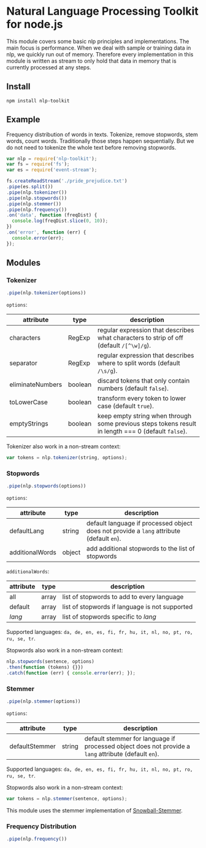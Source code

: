 # Natural Language Processing Toolkit for node.js #

This module covers some basic nlp principles and implementations. The main focus is performance. When we deal with sample or training data in nlp, we quickly run out of memory. Therefore every implementation in this module is written as stream to only hold that data in memory that is currently processed at any steps.

## Install ##

```
npm install nlp-toolkit
```

## Example ##

Frequency distribution of words in texts. Tokenize, remove stopwords, stem words, count words. Traditionally those steps happen sequentially. But we do not need to tokenize the whole text before removing stopwords.

```javascript
var nlp = require('nlp-toolkit');
var fs = require('fs');
var es = require('event-stream');

fs.createReadStream('./pride_prejudice.txt')
.pipe(es.split())
.pipe(nlp.tokenizer())
.pipe(nlp.stopwords())
.pipe(nlp.stemmer())
.pipe(nlp.frequency())
.on('data', function (freqDist) {
  console.log(freqDist.slice(0, 10));
})
.on('error', function (err) {
  console.error(err);
});
```

## Modules ##

### Tokenizer ###

```javascript
.pipe(nlp.tokenizer(options))
```

`options`:

| attribute | type | description |
|-----------|------|-------------|
| characters | RegExp | regular expression that describes what characters to strip of off (default `/[^\w]/g`). |
| separator | RegExp |  regular expression that describes where to split words (default `/\s/g`). |
| eliminateNumbers| boolean | discard tokens that only contain numbers (default `false`). |
| toLowerCase | boolean |  transform every token to lower case (default `true`). |
| emptyStrings | boolean |  keep empty string when through some previous steps tokens result in length === 0 (default `false`). |

Tokenizer also work in a non-stream context:

```javascript
var tokens = nlp.tokenizer(string, options);
```

### Stopwords ###

```javascript
.pipe(nlp.stopwords(options))
```

`options`:

| attribute | type | description |
|-----------|------|-------------|
| defaultLang | string | default language if processed object does not provide a `lang` attribute (default `en`). |
| additionalWords | object | add additional stopwords to the list of stopwords |

`additionalWords`:

| attribute | type | description |
|-----------|------|-------------|
| all | array | list of stopwords to add to every language |
| default | array | list of stopwords if language is not supported |
| _lang_ | array | list of stopwords specific to _lang_ |

Supported languages: `da, de, en, es, fi, fr, hu, it, nl, no, pt, ro, ru, se, tr`.

Stopwords also work in a non-stream context:

```javascript
nlp.stopwords(sentence, options)
.then(function (tokens) {}})
.catch(function (err) { console.error(err); });
```

### Stemmer ###

```javascript
.pipe(nlp.stemmer(options))
```

`options`:

| attribute | type | description |
|-----------|------|-------------|
| defaultStemmer | string | default stemmer for language if processed object does not provide a `lang` attribute (default `en`). |

Supported languages: `da, de, en, es, fi, fr, hu, it, nl, no, pt, ro, ru, se, tr`.

Stopwords also work in a non-stream context:

```javascript
var tokens = nlp.stemmer(sentence, options);
```

This module uses the stemmer implementation of [Snowball-Stemmer](https://github.com/shibukawa/snowball-stemmer.jsx).

### Frequency Distribution ###

```javascript
.pipe(nlp.frequency())
```
